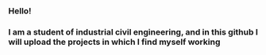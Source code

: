 
### Hello!
### I am a student of industrial civil engineering, and in this github I will upload the projects in which I find myself working
